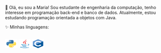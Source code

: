 👋 Olá, eu sou a Maria! 
Sou estudante de engenharia da computação, tenho interesse em programação back-end e banco de dados.
Atualmente, estou estudando programação orientada a objetos com Java.

✨ Minhas linguagens:         
   
<div style="display: inline_block"><br>
  <img align="center" alt="MF-Python" height="30" width="40" src="https://raw.githubusercontent.com/devicons/devicon/master/icons/python/python-original.svg">
  <img align="center" alt="MF-Java" height="30" width="40" src="https://raw.githubusercontent.com/devicons/devicon/master/icons/java/java-original.svg">
  <img align="center" alt="MF-C" height="30" width="40" src="https://raw.githubusercontent.com/devicons/devicon/master/icons/c/c-original.svg">


<!---
mariaferabelo/mariaferabelo is a ✨ special ✨ repository because its `README.md` (this file) appears on your GitHub profile.
You can click the Preview link to take a look at your changes.
--->
